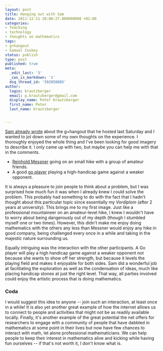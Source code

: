 ```yaml
---
layout: post
title: Hanging out with Sam
date: 2011-12-21 20:08:27.000000000 +01:00
categories:
- Teaching
- technology
- thoughts on mathematics
tags:
- g+hangout
- Samuel Coskey
status: publish
type: post
published: true
meta:
  _edit_last: '3'
  _cws_is_markdown: '1'
  dsq_thread_id: '592858885'
author:
  login: krautzberger
  email: p.krautzberger@gmail.com
  display_name: Peter Krautzberger
  first_name: Peter
  last_name: Krautzberger


---
```


[Sam already wrote](http://boolesrings.org/scoskey/hangout-subgroups-of-z/) about the g+hangout that he hosted last Saturday and I wanted to jot down some of my own thoughts on the experience. I thoroughly enjoyed the whole thing and I've been looking for good imagery to describe it. I only came up with two, but maybe you can help me with that in the comments.

*   [Reinhold Messner](http://en.wikipedia.org/wiki/Reinhold_Messner) going on an small hike with a group of amateur friends.
*   A good [go player](http://en.wikipedia.org/wiki/Go_(game)) playing a high-handicap game against a weaker opponent.

It is always a pleasure to join people to think about a problem, but I was surprised how much fun it was when I already knew I could solve the problem. This probably had something to do with the fact that I hadn't thought about this particular topic since essentially my _Vordiplom_ (after 2 years at university). This brings me to my first image. Just like a professional mountaineer on an amateur-level hike, I knew I wouldn't have to worry about being dangerously out of my depth (though I stumbled myself one or two times). However, this didn't make me enjoy doing mathematics with the others any less than Messner would enjoy any hike in good company, being challenged every once in a while and taking in the majestic nature surrounding us.

Equally intriguing was the interaction with the other participants. A Go player will play a high handicap game against a weaker opponent not because she wants to show off her strength, but because it levels the playing field and makes it enjoyable for both sides. Sam did a wonderful job at facilitating the exploration as well as the condensation of ideas, much like placing handicap stones at just the right level. That way, all parties involved could enjoy the artistic process that is doing mathematics.

### Coda

I would suggest this idea to anyone -- join such an interaction, at least once in a while! It is also yet another great example of how the internet allows us to connect to people and activities that might not be as readily available locally. Finally, it's another example of the great potential the net offers for researchers to engage with a community of people that have dabbled in mathematics at some point in their lives but now have few chances to interact with math, let alone professional mathematicians. We can help people to keep their interest in mathematics alive and kicking while having fun ourselves -- if that's not worth it, I don't know what is.